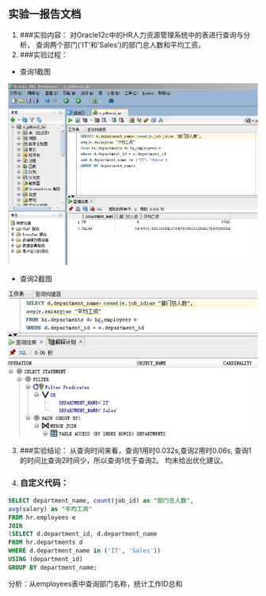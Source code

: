 ## 实验一报告文档

1. ###实验内容：
      对Oracle12c中的HR人力资源管理系统中的表进行查询与分析，
      查询两个部门('IT'和'Sales')的部门总人数和平均工资。
2. ###实验过程：
 - 查询1截图

![查询1](https://github.com/DoubleLTT/Oracle/blob/master/img3.JPG)

 - 查询2截图

![查询2](https://github.com/DoubleLTT/Oracle/blob/master/img2.JPG)

3. ###实验结论：
      从查询时间来看，查询1用时0.032s,查询2用时0.06s,
      查询1的时间比查询2时间少，所以查询1优于查询2。
      均未给出优化建议。

4. ### 自定义代码：

~~~sql
SELECT department_name, count(job_id) as "部门总人数", 
avg(salary) as "平均工资"
FROM hr.employees e
JOIN
(SELECT d.department_id, d.department_name
FROM hr.departments d
WHERE d.department_name in ('IT', 'Sales'))
USING (department_id)
GROUP BY department_name;
~~~

分析：从employees表中查询部门名称，统计工作ID总和

